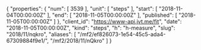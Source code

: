 {
  "properties": {
    "num": [
      3539
    ],
    "unit": [
      "steps"
    ],
    "start": [
      "2018-11-04T00:00:00Z"
    ],
    "end": [
      "2018-11-05T00:00:00Z"
    ],
    "published": [
      "2018-11-05T00:00:00Z"
    ]
  },
  "client_id": "https://www-api.jvt.me/fit",
  "date": "2018-11-05T00:00:00Z",
  "kind": "steps",
  "h": "h-measure",
  "slug": "2018/11/nqkro",
  "aliases": [
    "/mf2/ef826073-1e54-45c5-ada4-67309884f9e1/",
    "/mf2/2018/11/nQkro"
  ]
}
